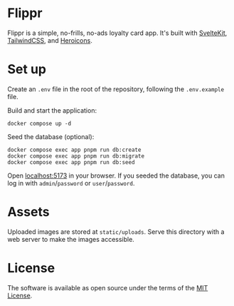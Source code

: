 # Flippr

Flippr is a simple, no-frills, no-ads loyalty card app.
It's built with [SvelteKit](https://kit.svelte.dev/), [TailwindCSS](https://tailwindcss.com/), and [Heroicons](https://heroicons.com/).

# Set up

Create an `.env` file in the root of the repository, following the `.env.example` file.

Build and start the application:

```
docker compose up -d
```

Seed the database (optional):

```
docker compose exec app pnpm run db:create
docker compose exec app pnpm run db:migrate
docker compose exec app pnpm run db:seed
```

Open [localhost:5173](http://localhost:5173) in your browser.
If you seeded the database, you can log in with `admin`/`password` or `user`/`password`.

# Assets

Uploaded images are stored at `static/uploads`.
Serve this directory with a web server to make the images accessible.

# License

The software is available as open source under the terms of the [MIT License](https://opensource.org/licenses/MIT).

